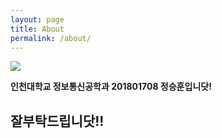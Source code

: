 ```yaml
---
layout: page
title: About
permalink: /about/
---
```


![](https://imgnews.pstatic.net/image/076/2019/11/20/2019112101001698600114331_20191120191005566.jpg?type=w647)

**인천대학교 정보통신공학과 201801708 정승훈입니닷!**

## 잘부탁드립니닷!!




[jekyll-organization]: https://github.com/jekyll
